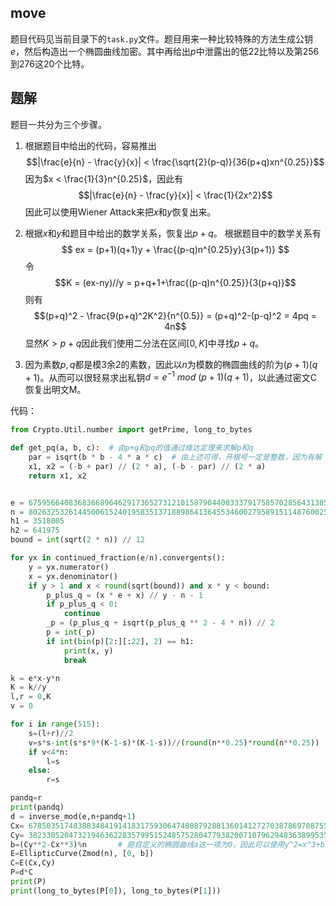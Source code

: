 ## move

题目代码见当前目录下的``task.py``文件。题目用来一种比较特殊的方法生成公钥$e$，然后构造出一个椭圆曲线加密。其中再给出$p$中泄露出的低22比特以及第256到276这20个比特。

## 题解
题目一共分为三个步骤。
1. 根据题目中给出的代码，容易推出 
$$|\frac{e}{n} - \frac{y}{x}| < \frac{\sqrt{2}(p-q)}{36(p+q)xn^{0.25}}$$ 因为$x < \frac{1}{3}n^{0.25}$，因此有 
$$|\frac{e}{n} - \frac{y}{x}| < \frac{1}{2x^2}$$ 因此可以使用Wiener Attack来把$x$和$y$恢复出来。

2. 根据$x$和$y$和题目中给出的数学关系，恢复出$p+q$。
根据题目中的数学关系有
$$
ex = (p+1)(q+1)y + \frac{(p-q)n^{0.25}y}{3(p+1)} 
$$ 令 $$K = (ex-ny)//y = p+q+1+\frac{(p-q)n^{0.25}}{3(p+q)}$$ 则有 $$(p+q)^2 - \frac{9(p+q)^2K^2}{n^{0.5}} = (p+q)^2-(p-q)^2 = 4pq = 4n$$ 显然$K > p+q$因此我们使用二分法在区间$[0,K]$中寻找$p+q$。

3. 因为素数$p,q$都是模3余2的素数，因此以$n$为模数的椭圆曲线的阶为$(p+1)(q+1)$。从而可以很轻易求出私钥$d=e^{-1}\ mod\ (p+1)(q+1)$，以此通过密文C恢复出明文M。

代码：
```python
from Crypto.Util.number import getPrime, long_to_bytes

def get_pq(a, b, c):  # 由p+q和pq的值通过维达定理来求解p和q
    par = isqrt(b * b - 4 * a * c)  # 由上述可得，开根号一定是整数，因为有解
    x1, x2 = (-b + par) // (2 * a), (-b - par) // (2 * a)
    return x1, x2


e = 67595664083683668964629173652731210158790440033379175857028564313854014366016864587830963691802591775486321717360190604997584315420339351524880699113147436604350832401671422613906522464334532396034178284918058690365507263856479304019153987101884697932619200538492228093521576834081916538860988787322736613809
n = 80263253261445006152401958351371889864136455346002795891511487600252909606767728751977033280031100015044527491214958035106007038983560835618126173948587479951247946411421106848023637323702085026892674032294882180449860010755423988302942811352582243198025232225481839705626921264432951916313817802968185697281
h1 = 3518005
h2 = 641975
bound = int(sqrt(2 * n)) // 12

for yx in continued_fraction(e/n).convergents():
    y = yx.numerator()
    x = yx.denominator()
    if y > 1 and x < round(sqrt(bound)) and x * y < bound:
        p_plus_q = (x * e + x) // y - n - 1
        if p_plus_q < 0:
            continue
        _p = (p_plus_q + isqrt(p_plus_q ** 2 - 4 * n)) // 2
        p = int(_p)
        if int(bin(p)[2:][:22], 2) == h1:
            print(x, y)
            break

k = e*x-y*n
K = k//y
l,r = 0,K
v = 0

for i in range(515):
    s=(l+r)//2
    v=s*s-int(s*s*9*(K-1-s)*(K-1-s))//(round(n**0.25)*round(n**0.25))
    if v<4*n:
        l=s
    else:
        r=s

pandq=r
print(pandq)
d = inverse_mod(e,n+pandq+1)
Cx= 6785035174838834841914183175930647480879288136014127270387869708755060512201304812721289604897359441373759673837533885681257952731178067761309151636485456082277426056629351492198510336245951408977207910307892423796711701271285060489337800033465030600312615976587155922834617686938658973507383512257481837605
Cy= 38233052047321946362283579951524857528047793820071079629483638995357740390030253046483152584725740787856777849310333417930989050087087487329435299064039690255526263003473139694460808679743076963542716855777569123353687450350073011620347635639646034793626760244748027610309830233139635078417444771674354527028
b=(Cy**2-Cx**3)%n       # 题目定义的椭圆曲线a这一项为0，因此可以使用y^2=x^3+b求出b
E=EllipticCurve(Zmod(n), [0, b])
C=E(Cx,Cy)
P=d*C
print(P)
print(long_to_bytes(P[0]), long_to_bytes(P[1]))
```